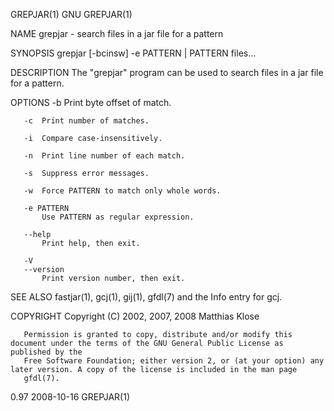GREPJAR(1)                                                              GNU                                                             GREPJAR(1)

NAME
       grepjar - search files in a jar file for a pattern

SYNOPSIS
       grepjar [-bcinsw] -e PATTERN | PATTERN files...

DESCRIPTION
       The "grepjar" program can be used to search files in a jar file for a pattern.

OPTIONS
       -b  Print byte offset of match.

       -c  Print number of matches.

       -i  Compare case-insensitively.

       -n  Print line number of each match.

       -s  Suppress error messages.

       -w  Force PATTERN to match only whole words.

       -e PATTERN
           Use PATTERN as regular expression.

       --help
           Print help, then exit.

       -V
       --version
           Print version number, then exit.

SEE ALSO
       fastjar(1), gcj(1), gij(1), gfdl(7) and the Info entry for gcj.

COPYRIGHT
       Copyright (C) 2002, 2007, 2008 Matthias Klose

       Permission is granted to copy, distribute and/or modify this document under the terms of the GNU General Public License as published by the
       Free Software Foundation; either version 2, or (at your option) any later version. A copy of the license is included in the man page
       gfdl(7).

0.97                                                                2008-10-16                                                          GREPJAR(1)
